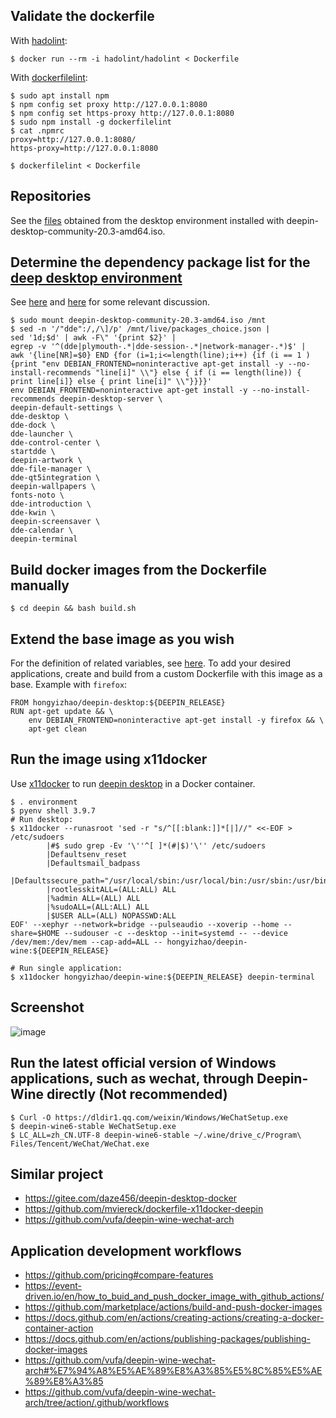 ## Validate the dockerfile

With [hadolint](https://github.com/hadolint/hadolint/issues/506):
```
$ docker run --rm -i hadolint/hadolint < Dockerfile
```
With [dockerfilelint](https://github.com/replicatedhq/dockerfilelint):
```
$ sudo apt install npm
$ npm config set proxy http://127.0.0.1:8080
$ npm config set https-proxy http://127.0.0.1:8080
$ sudo npm install -g dockerfilelint
$ cat .npmrc
proxy=http://127.0.0.1:8080/
https-proxy=http://127.0.0.1:8080

$ dockerfilelint < Dockerfile
```

## Repositories
See the [files](https://github.com/hongyi-zhao/dockerfile/tree/master/deepin/etc/apt) obtained from the desktop environment installed with deepin-desktop-community-20.3-amd64.iso.

## Determine the dependency package list for the [deep desktop environment](https://www.deepin.org/en/dde/)

See [here](https://groups.google.com/g/comp.unix.shell/c/86z967wGrBE/m/O8UHam31CAAJ) and [here](https://github.com/mviereck/dockerfile-x11docker-deepin/issues/25#issuecomment-731782023) for some relevant discussion.
```
$ sudo mount deepin-desktop-community-20.3-amd64.iso /mnt
$ sed -n '/"dde":/,/\]/p' /mnt/live/packages_choice.json |
sed '1d;$d' | awk -F\" '{print $2}' |
egrep -v '^(dde|plymouth-.*|dde-session-.*|network-manager-.*)$' |
awk '{line[NR]=$0} END {for (i=1;i<=length(line);i++) {if (i == 1 ) {print "env DEBIAN_FRONTEND=noninteractive apt-get install -y --no-install-recommends "line[i]" \\"} else { if (i == length(line)) { print line[i]} else { print line[i]" \\"}}}}'
env DEBIAN_FRONTEND=noninteractive apt-get install -y --no-install-recommends deepin-desktop-server \
deepin-default-settings \
dde-desktop \
dde-dock \
dde-launcher \
dde-control-center \
startdde \
deepin-artwork \
dde-file-manager \
dde-qt5integration \
deepin-wallpapers \
fonts-noto \
dde-introduction \
dde-kwin \
deepin-screensaver \
dde-calendar \
deepin-terminal 
```

## Build docker images from the Dockerfile manually

```
$ cd deepin && bash build.sh
```

## Extend the base image as you wish
For the definition of related variables, see [here](https://github.com/hongyi-zhao/dockerfile/blob/master/deepin/environment). To add your desired applications, create and build from a custom Dockerfile with this image as a base. Example with `firefox`:

```
FROM hongyizhao/deepin-desktop:${DEEPIN_RELEASE}
RUN apt-get update && \
    env DEBIAN_FRONTEND=noninteractive apt-get install -y firefox && \
    apt-get clean
```


## Run the image using x11docker

Use [x11docker](https://github.com/mviereck/x11docker) to run [deepin desktop](https://www.deepin.org) in a Docker container. 

```
$ . environment
$ pyenv shell 3.9.7
# Run desktop:
$ x11docker --runasroot 'sed -r "s/^[[:blank:]]*[|]//" <<-EOF > /etc/sudoers
        |#$ sudo grep -Ev '\''^[ ]*(#|$)'\'' /etc/sudoers  
        |Defaultsenv_reset
        |Defaultsmail_badpass
        |Defaultssecure_path="/usr/local/sbin:/usr/local/bin:/usr/sbin:/usr/bin:/sbin:/bin:/snap/bin"
        |rootlesskitALL=(ALL:ALL) ALL
        |%admin ALL=(ALL) ALL
        |%sudoALL=(ALL:ALL) ALL
        |$USER ALL=(ALL) NOPASSWD:ALL
EOF' --xephyr --network=bridge --pulseaudio --xoverip --home --share=$HOME --sudouser -c --desktop --init=systemd -- --device /dev/mem:/dev/mem --cap-add=ALL -- hongyizhao/deepin-wine:${DEEPIN_RELEASE}

# Run single application:
$ x11docker hongyizhao/deepin-wine:${DEEPIN_RELEASE} deepin-terminal
```
## Screenshot
![image](https://user-images.githubusercontent.com/11155854/144838310-83643432-8871-43a3-905d-d7b51e1c5445.png)

## Run the latest official version of Windows applications, such as wechat, through Deepin-Wine directly (Not recommended)
```
$ Curl -O https://dldir1.qq.com/weixin/Windows/WeChatSetup.exe
$ deepin-wine6-stable WeChatSetup.exe
$ LC_ALL=zh_CN.UTF-8 deepin-wine6-stable ~/.wine/drive_c/Program\ Files/Tencent/WeChat/WeChat.exe
```
## Similar project
- https://gitee.com/daze456/deepin-desktop-docker
- https://github.com/mviereck/dockerfile-x11docker-deepin
- https://github.com/vufa/deepin-wine-wechat-arch

## Application development workflows
- https://github.com/pricing#compare-features
- https://event-driven.io/en/how_to_buid_and_push_docker_image_with_github_actions/
- https://github.com/marketplace/actions/build-and-push-docker-images
- https://docs.github.com/en/actions/creating-actions/creating-a-docker-container-action
- https://docs.github.com/en/actions/publishing-packages/publishing-docker-images
- https://github.com/vufa/deepin-wine-wechat-arch#%E7%94%A8%E5%AE%89%E8%A3%85%E5%8C%85%E5%AE%89%E8%A3%85
- https://github.com/vufa/deepin-wine-wechat-arch/tree/action/.github/workflows


